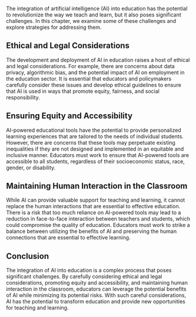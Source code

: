 
The integration of artificial intelligence (AI) into education has the potential to revolutionize the way we teach and learn, but it also poses significant challenges. In this chapter, we examine some of these challenges and explore strategies for addressing them.

Ethical and Legal Considerations
--------------------------------

The development and deployment of AI in education raises a host of ethical and legal considerations. For example, there are concerns about data privacy, algorithmic bias, and the potential impact of AI on employment in the education sector. It is essential that educators and policymakers carefully consider these issues and develop ethical guidelines to ensure that AI is used in ways that promote equity, fairness, and social responsibility.

Ensuring Equity and Accessibility
---------------------------------

AI-powered educational tools have the potential to provide personalized learning experiences that are tailored to the needs of individual students. However, there are concerns that these tools may perpetuate existing inequalities if they are not designed and implemented in an equitable and inclusive manner. Educators must work to ensure that AI-powered tools are accessible to all students, regardless of their socioeconomic status, race, gender, or disability.

Maintaining Human Interaction in the Classroom
----------------------------------------------

While AI can provide valuable support for teaching and learning, it cannot replace the human interactions that are essential to effective education. There is a risk that too much reliance on AI-powered tools may lead to a reduction in face-to-face interaction between teachers and students, which could compromise the quality of education. Educators must work to strike a balance between utilizing the benefits of AI and preserving the human connections that are essential to effective learning.

Conclusion
----------

The integration of AI into education is a complex process that poses significant challenges. By carefully considering ethical and legal considerations, promoting equity and accessibility, and maintaining human interaction in the classroom, educators can leverage the potential benefits of AI while minimizing its potential risks. With such careful considerations, AI has the potential to transform education and provide new opportunities for teaching and learning.
